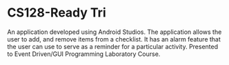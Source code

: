 # CS128-Ready Tri
 An application developed using Android Studios. The application allows the user to add, and remove items from a checklist. It has an alarm feature that the user can use to serve as a reminder for a particular activity. Presented to Event Driven/GUI Programming Laboratory Course.
